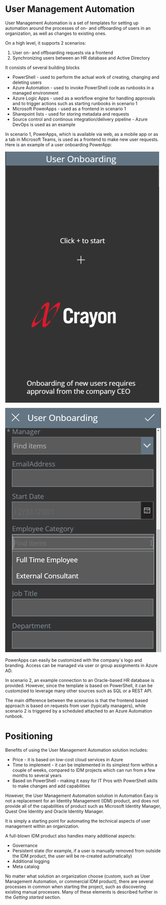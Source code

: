﻿# User Management Automation

User Management Automation is a set of templates for setting up automation around the processes of on- and offboarding of users in an organization, as well as changes to existing ones.

On a high level, it supports 2 scenarios:

1. User on- and offboarding requests via a frontend
2. Synchronizing users between an HR database and Active Directory

It consists of several building blocks

- PowerShell - used to perform the actual work of creating, changing and deleting users
- Azure Automation - used to invoke PowerShell code as runbooks in a managed environment
- Azure Logic Apps - used as a workflow engine for handling approvals and to trigger actions such as starting runbooks in scenario 1
- Microsoft PowerApps - used as a frontend in scenario 1
- Sharepoint lists - used for storing metadata and requests
- Source control and continous integration/delivery pipeline - Azure DevOps is used as an example

In scenario 1, PowerApps, which is available via web, as a mobile app or as a tab in Microsoft Teams, is used as a frontend to make new user requests. Here is an example of a user onboarding PowerApp:

![mkdocs](../../img/um_powerapps_01.png)

![mkdocs](../../img/um_powerapps_02.png)

PowerApps can easily be customized with the company`s  logo and branding. Access can be managed via user or group assignments in Azure AD.

In scenario 2, an example connection to an Oracle-based HR database is provided. However, since the template is based on PowerShell, it can be customzied to leverage many other sources such as SQL or a REST API.

The main difference between the scenarios is that the frontend based approach is based on requests from user (typically managers), while scenario 2 is triggered by a scheduled attached to an Azure Automation runbook.

# Positioning

Benefits of using the User Management Automation solution includes:

- Price - it is based on low-cost cloud services in Azure
- Time to implement - it can be implemented in its simplest form within a couple of weeks, compared to IDM projects which can run from a  few months to several years
- Based on PowerShell - making it easy for IT Pros with PowerShell skills to make changes and add capabilities

However, the User Management Automation solution in Automation Easy is not a replacement for an Identity Management (IDM) product, and does not provide all of the capabilities of product such as Microsoft Identity Manager, Quest One Identity and Oracle Identity Manager.

It is simply a starting point for automating the technical aspects of user management within an organization.

A full-blown IDM product also handles many additional aspects:

- Governance
- Persistent state (for example, if a user is manually removed from outside the IDM product, the user will be re-created automatically)
- Additional logging
- Meta catalog

No matter what solution an organization choose (custom, such as User Management Automation, or commercial IDM product), there are several processes in common when starting the project, such as discovering existing manual processes. Many of these elements is described further in the *Getting started* section.